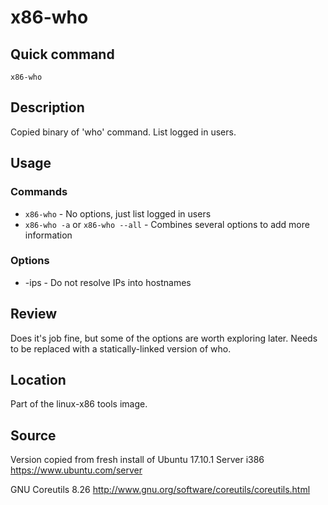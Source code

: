 # x86-who

## Quick command
`x86-who`

## Description
Copied binary of 'who' command.  List logged in users.


## Usage
### Commands
* `x86-who` - No options, just list logged in users
* `x86-who -a` or `x86-who --all` - Combines several options to add more information


### Options
* -ips - Do not resolve IPs into hostnames


## Review
Does it's job fine, but some of the options are worth exploring later.
Needs to be replaced with a statically-linked version of who.


## Location
Part of the linux-x86 tools image.


## Source
Version copied from fresh install of Ubuntu 17.10.1 Server i386
https://www.ubuntu.com/server

GNU Coreutils 8.26
http://www.gnu.org/software/coreutils/coreutils.html

